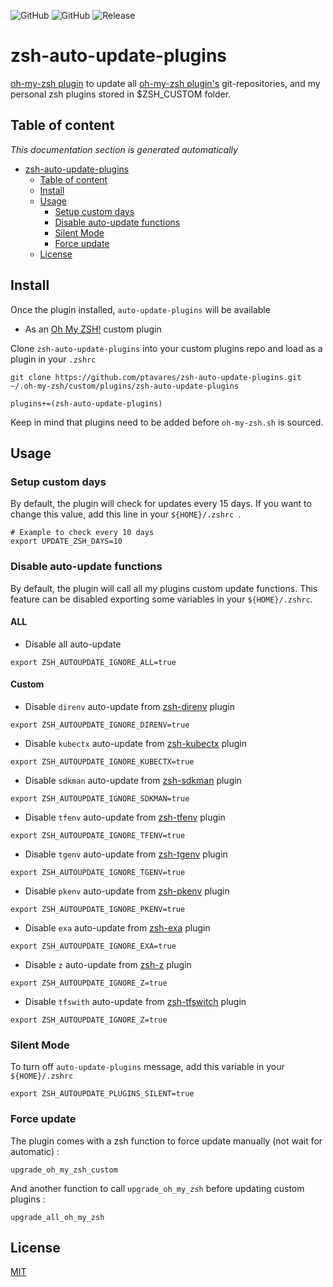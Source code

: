 ![GitHub](https://img.shields.io/github/license/ptavares/zsh-auto-update-plugins)
![GitHub](https://img.shields.io/github/license/ptavares/zsh-exa)
![Release](https://img.shields.io/badge/Release_version-0.1.0-blue)

# zsh-auto-update-plugins

[oh-my-zsh plugin](https://github.com/robbyrussell/oh-my-zsh) to update all [oh-my-zsh plugin's](https://github.com/robbyrussell/oh-my-zsh) git-repositories, and my personal zsh plugins stored in $ZSH_CUSTOM folder.

## Table of content

_This documentation section is generated automatically_

<!--TOC-->

- [zsh-auto-update-plugins](#zsh-auto-update-plugins)
  - [Table of content](#table-of-content)
  - [Install](#install)
  - [Usage](#usage)
    - [Setup custom days](#setup-custom-days)
    - [Disable auto-update functions](#disable-auto-update-functions)
    - [Silent Mode](#silent-mode)
    - [Force update](#force-update)
  - [License](#license)

<!--TOC-->

## Install

Once the plugin installed, `auto-update-plugins` will be available

- As an [Oh My ZSH!](https://github.com/robbyrussell/oh-my-zsh) custom plugin

Clone `zsh-auto-update-plugins` into your custom plugins repo and load as a plugin in your `.zshrc`

```shell script
git clone https://github.com/ptavares/zsh-auto-update-plugins.git ~/.oh-my-zsh/custom/plugins/zsh-auto-update-plugins
```

```shell script
plugins+=(zsh-auto-update-plugins)
```

Keep in mind that plugins need to be added before `oh-my-zsh.sh` is sourced.

## Usage

### Setup custom days

By default, the plugin will check for updates every 15 days. If you want to change this value, add this line in your `${HOME}/.zshrc `.

```shell script
# Example to check every 10 days
export UPDATE_ZSH_DAYS=10
```

### Disable auto-update functions

By default, the plugin will call all my plugins custom update functions.
This feature can be disabled exporting some variables in your `${HOME}/.zshrc`.

#### ALL

* Disable all auto-update

```shell script
export ZSH_AUTOUPDATE_IGNORE_ALL=true
```

#### Custom

* Disable `direnv` auto-update from [zsh-direnv](https://github.com/ptavares/zsh-direnv) plugin

```shell script
export ZSH_AUTOUPDATE_IGNORE_DIRENV=true
```

* Disable `kubectx` auto-update from [zsh-kubectx](https://github.com/ptavares/zsh-kubectx) plugin

```shell script
export ZSH_AUTOUPDATE_IGNORE_KUBECTX=true
```

* Disable `sdkman` auto-update from [zsh-sdkman](https://github.com/ptavares/zsh-sdkman) plugin

```shell script
export ZSH_AUTOUPDATE_IGNORE_SDKMAN=true
```

* Disable `tfenv` auto-update from [zsh-tfenv](https://github.com/ptavares/zsh-tfenv) plugin

```shell script
export ZSH_AUTOUPDATE_IGNORE_TFENV=true
```

* Disable `tgenv` auto-update from [zsh-tgenv](https://github.com/ptavares/zsh-tgenv) plugin

```shell script
export ZSH_AUTOUPDATE_IGNORE_TGENV=true
```

* Disable `pkenv` auto-update from [zsh-pkenv](https://github.com/ptavares/zsh-pkenv) plugin

```shell script
export ZSH_AUTOUPDATE_IGNORE_PKENV=true
```

* Disable `exa` auto-update from [zsh-exa](https://github.com/ptavares/zsh-exa) plugin

```shell script
export ZSH_AUTOUPDATE_IGNORE_EXA=true
```


* Disable `z` auto-update from [zsh-z](https://github.com/ptavares/zsh-z) plugin

```shell script
export ZSH_AUTOUPDATE_IGNORE_Z=true
```

* Disable `tfswith` auto-update from [zsh-tfswitch](https://github.com/ptavares/zsh-tfswitch) plugin

```shell script
export ZSH_AUTOUPDATE_IGNORE_Z=true
```

### Silent Mode

To turn off `auto-update-plugins` message, add this variable in your `${HOME}/.zshrc`

```shell script
export ZSH_AUTOUPDATE_PLUGINS_SILENT=true
```

### Force update

The plugin comes with a zsh function to force update manually (not wait for automatic) :

```shell script
upgrade_oh_my_zsh_custom
```

And another function to call `upgrade_oh_my_zsh` before updating custom plugins :

```shell script
upgrade_all_oh_my_zsh
```

## License

[MIT](LICENCE)
